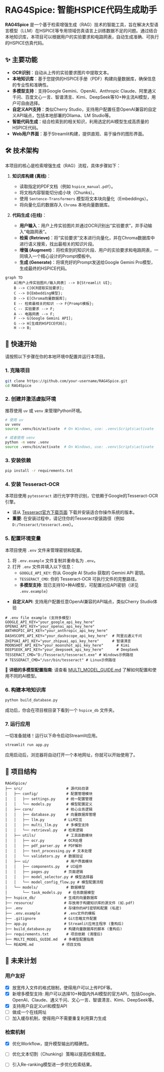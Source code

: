 
# RAG4Spice: 智能HSPICE代码生成助手
**RAG4Spice** 是一个基于检索增强生成（RAG）技术的智能工具，旨在解决大型语言模型（LLM）在HSPICE等专用领域仿真语言上训练数据不足的问题。通过结合本地知识库，本项目可以根据用户的实验要求和电路网表，自动生成准确、可执行的HSPICE仿真代码。

## ✨ 主要功能

*   **OCR识别**：自动从上传的实验要求图片中提取文本。
*   **本地知识库**：基于您提供的HSPICE手册（PDF）构建向量数据库，确保信息的专业性和准确性。
*   **多模型支持**：支持Google Gemini、OpenAI、Anthropic Claude、阿里通义千问、百度文心一言、智谱清言、Kimi、DeepSeek等10+种主流AI模型，用户可自由选择。
*   **自定义API支持**：类似Cherry Studio，支持用户配置任意OpenAI兼容的自定义API端点，包括本地部署的Ollama、LM Studio等。
*   **智能代码生成**：结合检索到的相关知识，利用选定的AI模型生成高质量的HSPICE代码。
*   **Web用户界面**：基于Streamlit构建，提供直观、易于操作的图形界面。

## 🛠️ 技术架构

本项目的核心是检索增强生成（RAG）流程，具体步骤如下：

1.  **知识库构建 (离线)**：
    *   读取指定的PDF文档（例如 `hspice_manual.pdf`）。
    *   将文档内容智能切分成小块（Chunks）。
    *   使用 `Sentence-Transformers` 模型将文本块向量化（Embeddings）。
    *   将向量化后的数据存入 `Chroma` 本地向量数据库。

2.  **代码生成 (在线)**：
    *   **用户输入**：用户上传实验图片并通过OCR识别出“实验要求”，并手动输入“电路网表”。
    *   **检索 (Retrieve)**：将“实验要求”文本进行向量化，并在Chroma数据库中进行语义搜索，找出最相关的知识片段。
    *   **增强 (Augment)**：将检索到的知识片段、用户的实验要求和电路网表，一同填入一个精心设计的Prompt模板中。
    *   **生成 (Generate)**：将填充好的Prompt发送给Google Gemini Pro模型，生成最终的HSPICE代码。

```mermaid
graph TD
    A[用户上传实验图片/输入网表] --> B{Streamlit UI};
    B --> C[OCR提取实验要求];
    C --> D{Embedding模型};
    D --> E[Chroma向量数据库];
    E -- 检索最相关的知识 --> F{Prompt模板};
    C -- 实验要求 --> F;
    A -- 电路网表 --> F;
    F --> G[Google Gemini API];
    G --> H[生成的HSPICE代码];
    H --> B;
```

## 🚀 快速开始

请按照以下步骤在你的本地环境中配置并运行本项目。

### 1. 克隆项目
```bash
git clone https://github.com/your-username/RAG4Spice.git
cd RAG4Spice
```

### 2. 创建并激活虚拟环境
推荐使用 `uv` 或 `venv` 来管理Python环境。
```bash
# 使用 uv
uv venv
source .venv/bin/activate  # On Windows, use: .venv\Scripts\activate

# 或者使用 venv
python -m venv .venv
source .venv/bin/activate  # On Windows, use: .venv\Scripts\activate
```

### 3. 安装依赖
```bash
pip install -r requirements.txt
```

### 4. 安装 Tesseract-OCR
本项目使用 `pytesseract` 进行光学字符识别，它依赖于Google的Tesseract-OCR引擎。
*   请从 [Tesseract官方下载页面](https://github.com/UB-Mannheim/tesseract/wiki) 下载并安装适合你操作系统的版本。
*   **重要**: 在安装过程中，请记住你的Tesseract安装路径（例如 `D:/Tesseract/tesseract.exe`）。

### 5. 配置环境变量
本项目使用 `.env` 文件来管理密钥和配置。
1.  将 `.env.example` 文件复制并重命名为 `.env`。
2.  打开 `.env` 文件并填入以下信息：
    *   `GOOGLE_API_KEY`: 你从 Google AI Studio 获取的 Gemini API 密钥。
    *   `TESSERACT_CMD`: 你的 Tesseract-OCR 可执行文件的完整路径。
    *   **多模型支持**: 现已支持10+种AI模型，可配置对应API密钥（详见 `.env.example`）
*   **自定义API**: 支持用户配置任意OpenAI兼容的API端点，类似Cherry Studio体验

```dotenv
# .env file example (支持多模型)
GOOGLE_API_KEY="your_google_api_key_here"
OPENAI_API_KEY="your_openai_api_key_here"
ANTHROPIC_API_KEY="your_anthropic_api_key_here"
DASHSCOPE_API_KEY="your_dashscope_api_key_here"  # 阿里云通义千问
ZHIPUAI_API_KEY="your_zhipuai_api_key_here"      # 智谱清言
MOONSHOT_API_KEY="your_moonshot_api_key_here"      # Kimi
DEEPSEEK_API_KEY="your_deepseek_api_key_here"      # DeepSeek
TESSERACT_CMD="D:/Tesseract/tesseract.exe" # Windows示例路径
# TESSERACT_CMD="/usr/bin/tesseract" # Linux示例路径
```

📖 **详细的多模型配置指南**: 请查看 [MULTI_MODEL_GUIDE.md](./MULTI_MODEL_GUIDE.md) 了解如何配置和使用不同的AI模型。

### 6. 构建本地知识库
```bash
python build_database.py
```
成功后，你会在项目根目录下看到一个 `hspice_db` 文件夹。

### 7. 运行应用
一切准备就绪！运行以下命令启动Streamlit应用。
```bash
streamlit run app.py
```
应用启动后，浏览器将自动打开一个本地网址，你就可以开始使用了。

## 📁 项目结构

```
RAG4Spice/
├── src/                    # 源代码目录
│   ├── config/             # 配置管理模块
│   │   ├── settings.py     # 统一配置管理
│   │   └── models.py       # 模型配置定义
│   ├── core/               # 核心业务逻辑
│   │   ├── database.py     # 向量数据库管理
│   │   ├── llm.py         # LLM交互
│   │   ├── multi_llm.py    # 多模型支持
│   │   └── retrieval.py   # 检索逻辑
│   ├── utils/              # 工具函数模块
│   │   ├── ocr.py         # OCR处理
│   │   ├── pdf_parser.py  # PDF解析
│   │   ├── text_processing.py # 文本处理
│   │   └── validators.py  # 数据验证
│   ├── ui/                 # 用户界面模块
│   │   ├── components.py   # UI组件
│   │   ├── pages.py       # 页面逻辑
│   │   ├── model_selector.py # 模型选择器
│   │   └── model_config_flow.py # 模型配置流程
│   └── models/             # 数据模型
│       └── task_models.py   # 任务数据模型
├── hspice_db/             # 生成的向量数据库
├── resource/              # 存放用于构建知识库的源文件 (如.pdf)
├── .env                   # 存储你的API密钥和配置 (私密)
├── .env.example           # .env文件的模板
├── .gitignore             # Git忽略文件配置
├── app.py                 # Streamlit应用主程序 (重构后)
├── build_database.py      # 构建向量数据库的脚本 (重构后)
├── requirements.txt        # 项目依赖 (清理后)
├── MULTI_MODEL_GUIDE.md   # 多模型配置指南
└── README.md             # 项目文档
```


## 🔮 未来计划
### 用户友好
*   [x] 放宽传入文件的格式限制，使得用户可以上传PDF等。
*   [x] 新增多模型支持: 用户可以选择10+种国内外AI模型的官方API，包括Google、OpenAI、Claude、通义千问、文心一言、智谱清言、Kimi、DeepSeek等。
*   [x] 支持用户自定义url和模型API
*   [ ] 做成一个在线网址
*   [ ] 加入缓存机制，使得用户不需要重复利用算力生成
### 检索机制
*   [x] 优化Workflow，提升模型输出的精确性。
*   [ ] 优化文本切割（Chunking）策略以提高检索精度。
*   [ ] 引入Re-ranking模型进一步优化检索结果。




